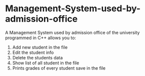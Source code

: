 # Management-System-used-by-admission-office
A Management System used by admission office of the university programmed in C++ allows you to:
1) Add new student in the file
2) Edit the student info
3) Delete the students data
4) Show list of all student in the file
5) Prints grades of every student save in the file
